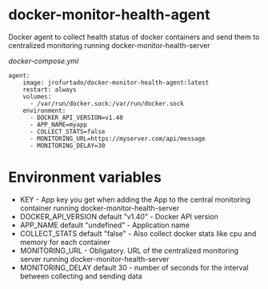 # docker-monitor-health-agent
Docker agent to collect health status of docker containers and send them to centralized monitoring running docker-monitor-health-server

*docker-compose.yml*
~~~~
agent:
    image: jrofurtado/docker-monitor-health-agent:latest
    restart: always
    volumes:
      - /var/run/docker.sock:/var/run/docker.sock
    environment:
      - DOCKER_API_VERSION=v1.40
      - APP_NAME=myapp
      - COLLECT_STATS=false
      - MONITORING_URL=https://myserver.com/api/message
      - MONITORING_DELAY=30
~~~~

# Environment variables

* KEY - App key you get when adding the App to the central monitoring container running docker-monitor-health-server
* DOCKER_API_VERSION default "v1.40" - Docker API version
* APP_NAME default "undefined" - Application name
* COLLECT_STATS default "false" - Also collect docker stats like cpu and memory for each container
* MONITORING_URL - Obligatory. URL of the centralized monitoring server running docker-monitor-health-server 
* MONITORING_DELAY default 30 - number of seconds for the interval between collecting and sending data

